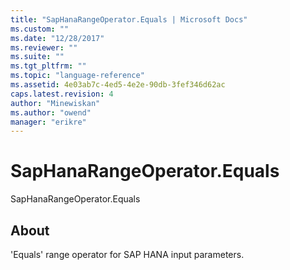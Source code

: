 ```yaml
---
title: "SapHanaRangeOperator.Equals | Microsoft Docs"
ms.custom: ""
ms.date: "12/28/2017"
ms.reviewer: ""
ms.suite: ""
ms.tgt_pltfrm: ""
ms.topic: "language-reference"
ms.assetid: 4e03ab7c-4ed5-4e2e-90db-3fef346d62ac
caps.latest.revision: 4
author: "Minewiskan"
ms.author: "owend"
manager: "erikre"
---
```

# SapHanaRangeOperator.Equals
SapHanaRangeOperator.Equals  
  
## About  
'Equals' range operator for SAP HANA input parameters.  
  
